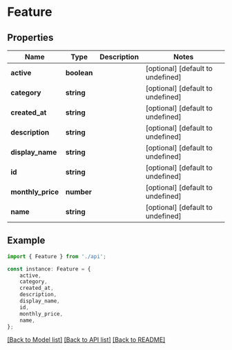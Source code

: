 # Feature


## Properties

Name | Type | Description | Notes
------------ | ------------- | ------------- | -------------
**active** | **boolean** |  | [optional] [default to undefined]
**category** | **string** |  | [optional] [default to undefined]
**created_at** | **string** |  | [optional] [default to undefined]
**description** | **string** |  | [optional] [default to undefined]
**display_name** | **string** |  | [optional] [default to undefined]
**id** | **string** |  | [optional] [default to undefined]
**monthly_price** | **number** |  | [optional] [default to undefined]
**name** | **string** |  | [optional] [default to undefined]

## Example

```typescript
import { Feature } from './api';

const instance: Feature = {
    active,
    category,
    created_at,
    description,
    display_name,
    id,
    monthly_price,
    name,
};
```

[[Back to Model list]](../README.md#documentation-for-models) [[Back to API list]](../README.md#documentation-for-api-endpoints) [[Back to README]](../README.md)
